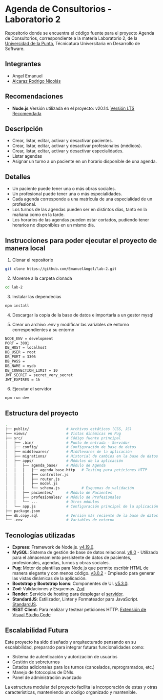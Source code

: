 # Agenda de Consultorios - Laboratorio 2

Repositorio donde se encuentra el código fuente para el proyecto Agenda de Consultorios, correspondiente a la materia Laboratorio 2, de la [Universidad de la Punta](https://www.ulp.edu.ar/), Técnicatura Universitaria en Desarrollo de Software.

## Integrantes
- Angel Emanuel
- [Alcaraz Rodrigo Nicolás](https://github.com/RodrigoNAlcaraz)

## Recomendaciones
- **Node.js** Versión utilizada en el proyecto: v20.14. [Versión LTS Recomendada](https://nodejs.org/en/download/prebuilt-installer)

## Descripción
- Crear, listar, editar, activar y desactivar pacientes.
- Crear, listar, editar, activar y desactivar profesionales (médicos).
- Crear, listar, editar, activar y desactivar especialidades.
- Listar agendas
- Asignar un turno a un paciente en un horario disponible de una agenda.

## Detalles
- Un paciente puede tener una o más obras sociales.
- Un profesional puede tener una o más especialidades.
- Cada agenda corresponde a una matrícula de una especialidad de un profesional.
- Los turnos de las agendas pueden ser en distintos días, tanto en la mañana como en la tarde.
- Los horarios de las agendas pueden estar cortados, pudiendo tener horarios no disponibles en un mismo día.

## Instrucciones para poder ejecutar el proyecto de manera local

1. Clonar el repositorio
```bash
git clone https://github.com/EmanuelAngel/lab-2.git
```

2. Moverse a la carpeta clonada
```bash
cd lab-2
```

3. Instalar las dependecias
```bash
npm install
```

4. Descargar la copia de la base de datos e importarla a un gestor mysql

5. Crear un archivo .env y modificar las variables de entorno correspondientes a su entorno
```bash
NODE_ENV = development
PORT = 3001
DB_HOST = localhost
DB_USER = root
DB_PORT = 3306
DB_PASS =
DB_NAME = mydb
DB_CONNECTION_LIMIT = 10
JWT_SECRET = secret_very_secret
JWT_EXPIRES = 1h
```

6. Ejecutar el servidor
```bash
npm run dev
```

## Estructura del proyecto
```bash
.
├── public/                 # Archivos estáticos (CSS, JS)
├── views/                  # Vistas dinámicas en Pug
├── src/                    # Código fuente principal
│   ├── .bin/               # Punto de entrada - Servidor
│   ├── config/             # Configuración de base de datos
│   ├── middlewares/        # Middlewares de la aplicación
│   ├── migrations/         # Historial de cambios en la base de datos
│   ├── apps/               # Módulos de la aplicación
│   │   ├── agenda_base/    # Módulo de Agenda
│   │   │   ├── agenda_base.http   # Testing para peticiones HTTP 
│   │   │   ├── controller.js
│   │   │   ├── router.js
│   │   │   ├── model.js
│   │   │   └── schema.js          # Esquemas de validación
│   │   ├── pacientes/      # Módulo de Pacientes
│   │   ├── profesionales/  # Módulo de Profesionales
│   │   └── ...             # Otros módulos
│   └── app.js              # Configuración principal de la aplicación
├── package.json
├── db.copy.sql             # Versión más reciente de la base de datos
└── .env                    # Variables de entorno
````

## Tecnologías utilizadas

- **Express**: Framework de Node.js. [v4.19.0](https://expressjs.com/).
- **MySQL**: Sistema de gestión de base de datos relacional. [v8.0](https://www.mysql.com/) - Utilizado para el almacenamiento persistente de datos de pacientes, profesionales, agendas, turnos y obras sociales.
- **Pug**: Motor de plantillas para Node.js que permite escribir HTML de manera elegante y con menos código. [v3.0.2](https://pugjs.org/) - Empleado para generar las vistas dinámicas de la aplicación.
- **Bootstrap y Bootstrap Icons**: Componentes de UI. [v5.3.0](https://getbootstrap.com/).
- **Zod**: Validaciones y Esquemas. [Zod](https://zod.dev/)
- **Render**: Servicio de hosting para desplegar el [servidor](https://render.com/).
- **StandardJS**: Estilizador, Linter y Formateador para JavaScript. [StandardJS](https://standardjs.com/).
- **REST Client**: Para realizar y testear peticiones HTTP. [Extensión de Visual Studio Code](https://marketplace.visualstudio.com/items?itemName=humao.rest-client)

## Escalabilidad Futura
Este proyecto ha sido diseñado y arquitecturado pensando en su escalabilidad, preparado para integrar futuras funcionalidades como:

- Sistema de autenticación y autorización de usuarios
- Gestión de sobreturnos
- Estados adicionales para los turnos (cancelados, reprogramados, etc.)
- Manejo de fotocopias de DNIs.
- Panel de administración avanzado

La estructura modular del proyecto facilita la incorporación de estas y otras características, manteniendo un código organizado y mantenible.
